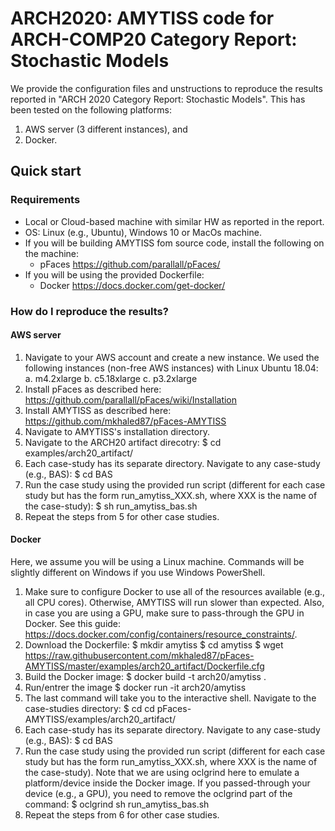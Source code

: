 # ARCH2020: AMYTISS code for ARCH-COMP20 Category Report: Stochastic Models

We provide the configuration files and unstructions to reproduce the results reported in
"ARCH 2020 Category Report: Stochastic Models". This has been tested on the following 
platforms:

1. AWS server (3 different instances), and 
2. Docker. 

## Quick start

### Requirements

- Local or Cloud-based machine with similar HW as reported in the report.
- OS: Linux (e.g., Ubuntu), Windows 10 or MacOs machine.
- If you will be building AMYTISS fom source code, install the following on the machine:
    - pFaces https://github.com/parallall/pFaces/
- If you will be using the provided Dockerfile:
    - Docker https://docs.docker.com/get-docker/

### How do I reproduce the results?

#### AWS server

1. Navigate to your AWS account and create a new instance. We used the following instances (non-free AWS instances) with Linux Ubuntu 18.04:
    a. m4.2xlarge
    b. c5.18xlarge
    c. p3.2xlarge
2. Install pFaces as described here: https://github.com/parallall/pFaces/wiki/Installation
3. Install AMYTISS as described here: https://github.com/mkhaled87/pFaces-AMYTISS
4. Navigate to AMYTISS's installation directory.
5. Navigate to the ARCH20 artifact direcotry:
    $ cd examples/arch20_artifact/
6. Each case-study has its separate directory. Navigate to any case-study (e.g., BAS):
    $ cd BAS
7. Run the case study using the provided run script (different for each case study but has the form run_amytiss_XXX.sh, where XXX is the name of the case-study):
    $ sh run_amytiss_bas.sh
8. Repeat the steps from 5 for other case studies.

#### Docker
Here, we assume you will be using a Linux machine. Commands will be slightly different on Windows if you use Windows PowerShell.

1. Make sure to configure Docker to use all of the resources available (e.g., all CPU cores). Otherwise, AMYTISS will run slower than expected. Also, in case you are using a GPU, make sure to pass-through the GPU in Docker. See this guide: https://docs.docker.com/config/containers/resource_constraints/.
2. Download the Dockerfile:
    $ mkdir amytiss
    $ cd amytiss
    $ wget https://raw.githubusercontent.com/mkhaled87/pFaces-AMYTISS/master/examples/arch20_artifact/Dockerfile.cfg
3. Build the Docker image:
    $ docker build -t arch20/amytiss .
4. Run/entrer the image
    $ docker run -it arch20/amytiss
5. The last command will take you to the interactive shell. Navigate to the case-studies directory:
    $ cd cd pFaces-AMYTISS/examples/arch20_artifact/
6. Each case-study has its separate directory. Navigate to any case-study (e.g., BAS):
    $ cd BAS
7. Run the case study using the provided run script (different for each case study but has the form run_amytiss_XXX.sh, where XXX is the name of the case-study). Note that we are using oclgrind here to emulate a platform/device inside the Docker image. If you passed-through your device (e.g., a GPU), you need to remove the oclgrind part of the command:
    $ oclgrind sh run_amytiss_bas.sh
8. Repeat the steps from 6 for other case studies.
